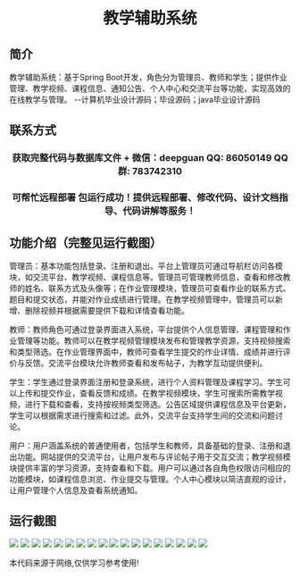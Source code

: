 <p><h1 align="center">教学辅助系统</h1></p>

## 简介
教学辅助系统：基于Spring Boot开发，角色分为管理员、教师和学生；提供作业管理、教学视频、课程信息、通知公告、个人中心和交流平台等功能，实现高效的在线教学与管理。    --计算机毕业设计源码；毕设源码；java毕业设计源码


## 联系方式
<p><h3 align="center">获取完整代码与数据库文件 + 微信：deepguan QQ: 86050149 QQ群: 783742310</h3></p>
<p><h3 align="center">可帮忙远程部署 包运行成功！提供远程部署、修改代码、设计文档指导、代码讲解等服务！</h3></p>

## 功能介绍（完整见运行截图）
管理员：基本功能包括登录、注册和退出。平台上管理员可通过导航栏访问各模块，如交流平台、教学视频、课程信息等。管理员可管理教师信息，查看和修改教师的姓名、联系方式及头像等；在作业管理模块，管理员可查看作业的联系方式、题目和提交状态，并能对作业成绩进行管理。在教学视频管理中，管理员可以新增、删除视频并根据需要提供下载和详情查看功能。

教师：教师角色可通过登录界面进入系统，平台提供个人信息管理、课程管理和作业管理等功能。教师可以在教学视频管理模块发布和管理教学资源，支持视频搜索和类型筛选。在作业管理界面中，教师可查看学生提交的作业详情、成绩并进行评价与反馈。交流平台模块允许教师查看和发布帖子，为教学互动提供便利。

学生：学生通过登录界面注册和登录系统，进行个人资料管理及课程学习。学生可以上传和提交作业，查看反馈和成绩。在教学视频模块，学生可搜索所需教学视频，进行下载和查看，支持按视频类型筛选。公告区域提供课程信息及平台更新，学生可以根据需求进行搜索和过滤。此外，交流平台支持学生间的交流和问题讨论。

用户：用户涵盖系统的普通使用者，包括学生和教师，具备基础的登录、注册和退出功能。网站提供的交流平台，让用户发布与评论帖子用于交互交流；教学视频模块提供丰富的学习资源，支持查看和下载。用户可以通过各自角色权限访问相应的功能模块，如课程信息浏览、作业提交与管理。个人中心模块以简洁直观的设计，让用户管理个人信息及查看系统通知。


## 运行截图
![](https://bs-1329754181.cos.ap-shanghai.myqcloud.com/spring/TeachingAssistantSystem/img/001.jpg)
![](https://bs-1329754181.cos.ap-shanghai.myqcloud.com/spring/TeachingAssistantSystem/img/002.jpg)
![](https://bs-1329754181.cos.ap-shanghai.myqcloud.com/spring/TeachingAssistantSystem/img/003.jpg)
![](https://bs-1329754181.cos.ap-shanghai.myqcloud.com/spring/TeachingAssistantSystem/img/004.jpg)
![](https://bs-1329754181.cos.ap-shanghai.myqcloud.com/spring/TeachingAssistantSystem/img/005.jpg)
![](https://bs-1329754181.cos.ap-shanghai.myqcloud.com/spring/TeachingAssistantSystem/img/006.jpg)
![](https://bs-1329754181.cos.ap-shanghai.myqcloud.com/spring/TeachingAssistantSystem/img/007.jpg)
![](https://bs-1329754181.cos.ap-shanghai.myqcloud.com/spring/TeachingAssistantSystem/img/008.jpg)
![](https://bs-1329754181.cos.ap-shanghai.myqcloud.com/spring/TeachingAssistantSystem/img/009.jpg)
![](https://bs-1329754181.cos.ap-shanghai.myqcloud.com/spring/TeachingAssistantSystem/img/010.jpg)
![](https://bs-1329754181.cos.ap-shanghai.myqcloud.com/spring/TeachingAssistantSystem/img/011.jpg)
![](https://bs-1329754181.cos.ap-shanghai.myqcloud.com/spring/TeachingAssistantSystem/img/012.jpg)
![](https://bs-1329754181.cos.ap-shanghai.myqcloud.com/spring/TeachingAssistantSystem/img/013.jpg)
![](https://bs-1329754181.cos.ap-shanghai.myqcloud.com/spring/TeachingAssistantSystem/img/014.jpg)
![](https://bs-1329754181.cos.ap-shanghai.myqcloud.com/spring/TeachingAssistantSystem/img/015.jpg)
![](https://bs-1329754181.cos.ap-shanghai.myqcloud.com/spring/TeachingAssistantSystem/img/016.jpg)
![](https://bs-1329754181.cos.ap-shanghai.myqcloud.com/spring/TeachingAssistantSystem/img/017.jpg)
![](https://bs-1329754181.cos.ap-shanghai.myqcloud.com/spring/TeachingAssistantSystem/img/018.jpg)

<p>本代码来源于网络,仅供学习参考使用!</p>
